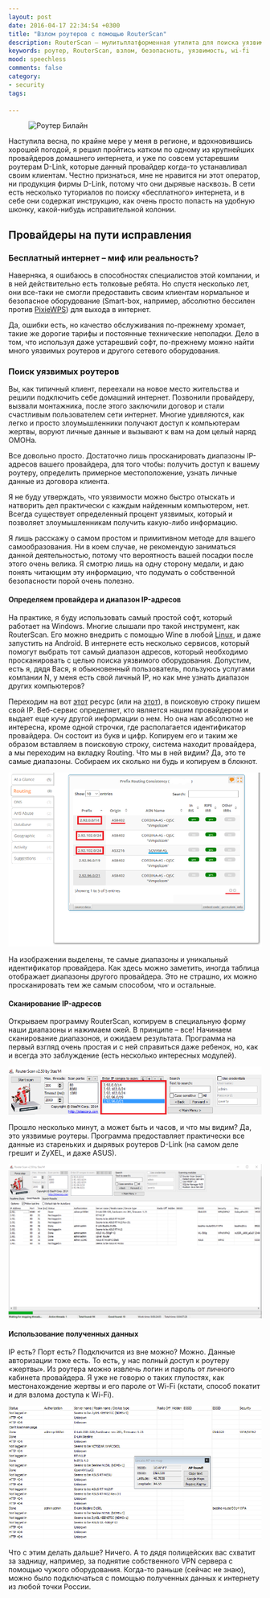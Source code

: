 ```yaml
---
layout: post
date: 2016-04-17 22:34:54 +0300
title: "Взлом роутеров с помощью RouterScan"
description: RouterScan — мулитьплатформенная утилита для поиска уязвимого сетевого оборудования. Сканируем диапазоны IP, крупного росссийского провайдера. Используем уязвимости для получения конфиденциальной информации.
keywords: роутер, RouterScan, взлом, безопасноть, уязвимость, wi-fi
mood: speechless
comments: false
category:
- security
tags:

---
```


<figure>
    <img src="http://dubkov.xyz/assets/img/router_beeline.jpg" alt="Роутер Билайн" />
</figure>

Наступила весна, по крайне мере у меня в регионе, и вдохновившись хорошей погодой, я решил пройтись катком по одному из крупнейших провайдеров домашнего интернета, и уже по совсем устаревшим роутерам D-Link, которые данный провайдер когда-то устанавливал своим клиентам. Честно признаться, мне не нравится ни этот оператор, ни продукция фирмы D-Link, потому что они дырявые насквозь. В сети есть несколько туториалов по поиску «бесплатного» интернета, и в себе они содержат инструкцию, как очень просто попасть на удобную шконку, какой-нибудь исправительной колонии.
<!--more-->
<h2>Провайдеры на пути исправления</h2>
<h3>Бесплатный интернет – миф или реальность?</h3>

Наверняка, я ошибаюсь в способностях специалистов этой компании, и в ней действительно есть толковые ребята. Но спустя несколько лет, они все-таки не смогли предоставить своим клиентам нормальное и безопасное оборудование (Smart-box, например, абсолютно бессилен против <a href="http://themaestro.ru/wireless/hack-wps/">PixieWPS</a>) для выхода в интернет.

Да, ошибки есть, но качество обслуживания по-прежнему хромает, такие же дорогие тарифы и постоянные технические неполадки. Дело в том, что используя даже устарешвий софт, по-прежнему можно найти много уязвимых роутеров и другого сетевого оборудования.

<h3>Поиск уязвимых роутеров</h3>
Вы, как типичный клиент, переехали на новое место жительства и решили подключить себе домашний интернет. Позвонили провайдеру, вызвали монтажника, после этого заключили договор и стали счастливым пользователем сети интернет. Многие удивляются, как легко и просто злоумышленники получают доступ к компьютерам жертвы, воруют личные данные и вызывают к вам на дом целый наряд ОМОНа.

Все довольно просто. Достаточно лишь просканировать диапазоны IP-адресов вашего провайдера, для того чтобы: получить доступ к вашему роутеру, определить примерное местоположение, узнать личные данные из договора клиента.

Я не буду утверждать, что уязвимости можно быстро отыскать и натворить дел практически с каждым найденным компьютером, нет. Всегда существует определенный процент уязвимых, который и позволяет злоумышленникам получить какую-либо информацию.

Я лишь расскажу о самом простом и примитивном методе для вашего самообразования. Ни в коем случае, не рекомендую заниматься данной деятельностью, потому что вероятность вашей посадки после этого очень велика. Я смотрю лишь на одну сторону медали, и даю понять читающим эту информацию, что подумать о собственной безопасности порой очень полезно.

<h4>Определяем провайдера и диапазон IP-адресов</h4>
На практике, я буду использовать самый простой софт, который работает на Windows. Многие слышали про такой инструмент, как RouterScan. Его можно внедрить с помощью Wine в любой <a href="https://kali.tools/?p=501" rel="nofollow">Linux</a>, и даже запустить на Android. В интернете есть несколько сервисов, который помогут выбрать тот самый диапазон адресов, который необходимо просканировать с целью поиска уязвимого оборудования. Допустим, есть я, дядя Вася, я обыкновенный пользователь, пользуюсь услугами компании N, у меня есть свой личный IP, но как мне узнать диапазон других компьютеров?

Переходим на вот <a href="https://stat.ripe.net/" rel="nofollow">этот</a> ресурс (или на <a href="http://bgp.he.net/" rel="nofollow">этот</a>), в поисковую строку пишем свой IP. Веб-сервис определяет, кто является нашим провайдером и выдает еще кучу другой информации о нем. Но она нам абсолютно не интересна, кроме одной строчки, где располагается идентификатор провайдера. Он состоит из букв и цифр. Копируем его и таким же образом вставляем в поисковую строку, система находит провайдера, а мы переходим на вкладку Routing. Что мы в ней видим? Да, это те самые диапазоны. Собираем их сколько ни будь и копируем в блокнот.

![Диапазон IP адресов](/assets/img/IP.png)

На изображении выделены, те самые диапазоны и уникальный идентификатор провайдера. Как здесь можно заметить, иногда таблица отображает диапазоны другого провайдера. Это не страшно, их можно просканировать тем же самым способом, что и остальные.

<h4>Сканирование IP-адресов</h4>
Открываем программу RouterScan, копируем в специальную форму наши диапазоны и нажимаем окей. В принципе – все! Начинаем сканирование диапазонов, и ожидаем результата. Программа на первый взгляд очень простая и с ней справиться даже ребенок, но, как и всегда это заблуждение (есть несколько интересных модулей).

![RouterScan](/assets/img/router-scan.png)

Прошло несколько минут, а может быть и часов, и что мы видим? Да, это уязвимые роутеры. Программа предоставляет практически все данные из стареньких и дырявых роутеров D-Link (на самом деле грешит и ZyXEL, и даже ASUS).

![Диапазон IP адресов](/assets/img/router-scan-good.png)

<h4>Использование полученных данных</h4>
IP есть? Порт есть? Подключится из вне можно? Можно. Данные авторизации тоже есть. То есть, у нас полный доступ к роутеру «жертвы». Из роутера можно извлечь логин и пароль от личного кабинета провайдера. Я уже не говорю о таких глупостях, как местонахождение жертвы и его пароле от Wi-Fi (кстати, способ покатит и для взлома доступа к Wi-Fi).

![Местоположение роутера клиента](/assets/img/locate.png)

Что с этим делать дальше? Ничего. А то дядя полицейских вас схватит за задницу, например, за поднятие собственного VPN сервера с помощью чужого оборудования. Когда-то раньше (сейчас не знаю), можно было подключаться с помощью полученных данных к интернету из любой точки России.
